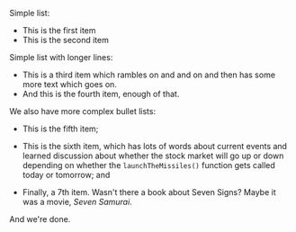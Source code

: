 Simple list:

 -  This is the first item
 -  This is the second item

Simple list with longer lines:

 -  This is a third item which rambles on and and on and then has some more
    text which goes on.
 -  And this is the fourth item, enough of that.

We also have more complex bullet lists:

 -  This is the fifth item;

 -  This is the sixth item, which has lots of words about current events and
    learned discussion about whether the stock market will go up or down
    depending on whether the `launchTheMissiles()` function gets called today
    or tomorrow; and

 -  Finally, a 7th item. Wasn't there a book about Seven Signs? Maybe it was a
    movie, _Seven Samurai_.

And we're done.

